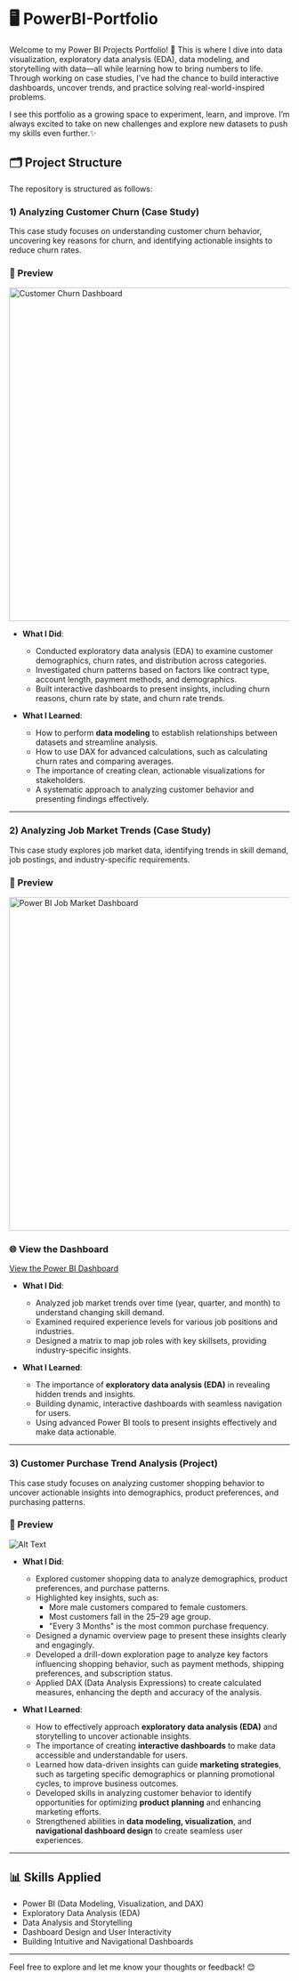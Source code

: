 # 🖥️ PowerBI-Portfolio
Welcome to my Power BI Projects Portfolio! 🚀
This is where I dive into data visualization, exploratory data analysis (EDA), data modeling, and storytelling with data—all while learning how to bring numbers to life. Through working on case studies, I’ve had the chance to build interactive dashboards, uncover trends, and practice solving real-world-inspired problems.

I see this portfolio as a growing space to experiment, learn, and improve. I’m always excited to take on new challenges and explore new datasets to push my skills even further.✨

## 🗂️ Project Structure

The repository is structured as follows:

### **1) Analyzing Customer Churn** (Case Study)
This case study focuses on understanding customer churn behavior, uncovering key reasons for churn, and identifying actionable insights to reduce churn rates.

### 🎥 Preview

<img src="https://raw.githubusercontent.com/nsennes/gifs/main/Customer%20Churn%20Dashboard.gif" alt="Customer Churn Dashboard" width="600">


- **What I Did**:
  - Conducted exploratory data analysis (EDA) to examine customer demographics, churn rates, and distribution across categories.
  - Investigated churn patterns based on factors like contract type, account length, payment methods, and demographics.
  - Built interactive dashboards to present insights, including churn reasons, churn rate by state, and churn rate trends.

- **What I Learned**:
  - How to perform **data modeling** to establish relationships between datasets and streamline analysis.
  - How to use DAX for advanced calculations, such as calculating churn rates and comparing averages.
  - The importance of creating clean, actionable visualizations for stakeholders.
  - A systematic approach to analyzing customer behavior and presenting findings effectively.

---

### **2) Analyzing Job Market Trends** (Case Study)
This case study explores job market data, identifying trends in skill demand, job postings, and industry-specific requirements.

### 🎥 Preview

<img src="https://raw.githubusercontent.com/nsennes/gifs/main/PowerBI%20Job%20Market%20Dashboard.gif" alt="Power BI Job Market Dashboard" width="600">

### 🌐 View the Dashboard
[View the Power BI Dashboard](https://app.powerbi.com/view?r=eyJrIjoiMjc2NzczNTktOWRmMS00MzI4LTk0MzItODM1OWU2ZGQyNzZiIiwidCI6IjZmNDQzMmRjLTIwZDItNDQxZC1iMWRiLWFjMzM4MGJhNjMzZCIsImMiOjEwfQ%3D%3D)



- **What I Did**:
  - Analyzed job market trends over time (year, quarter, and month) to understand changing skill demand.
  - Examined required experience levels for various job positions and industries.
  - Designed a matrix to map job roles with key skillsets, providing industry-specific insights.

- **What I Learned**:
  - The importance of **exploratory data analysis (EDA)** in revealing hidden trends and insights.
  - Building dynamic, interactive dashboards with seamless navigation for users.
  - Using advanced Power BI tools to present insights effectively and make data actionable.
  
---
### **3) Customer Purchase Trend Analysis** (Project)
This case study focuses on analyzing customer shopping behavior to uncover actionable insights into demographics, product preferences, and purchasing patterns.

### 🎥 Preview
![Alt Text](https://drive.google.com/uc?id=1vjNZJlMZ0qltR94moDJT3ROyUQP9MNnK)

- **What I Did**:
  - Explored customer shopping data to analyze demographics, product preferences, and purchase patterns.
  - Highlighted key insights, such as:
     - More male customers compared to female customers.
     - Most customers fall in the 25–29 age group.
     - "Every 3 Months" is the most common purchase frequency.
  - Designed a dynamic overview page to present these insights clearly and engagingly.
  - Developed a drill-down exploration page to analyze key factors influencing shopping behavior, such as payment methods, shipping preferences, and subscription status.
  - Applied DAX (Data Analysis Expressions) to create calculated measures, enhancing the depth and accuracy of the analysis.

- **What I Learned**:
  - How to effectively approach **exploratory data analysis (EDA)** and storytelling to uncover actionable insights.
  - The importance of creating **interactive dashboards** to make data accessible and understandable for users.
  - Learned how data-driven insights can guide **marketing strategies**, such as targeting specific demographics or planning promotional cycles, to improve business outcomes.
  - Developed skills in analyzing customer behavior to identify opportunities for optimizing **product planning** and enhancing marketing efforts.
  - Strengthened abilities in **data modeling, visualization**, and **navigational dashboard design** to create seamless user experiences.
  
---

## 📊 Skills Applied
- Power BI (Data Modeling, Visualization, and DAX)
- Exploratory Data Analysis (EDA)
- Data Analysis and Storytelling
- Dashboard Design and User Interactivity
- Building Intuitive and Navigational Dashboards

---

Feel free to explore and let me know your thoughts or feedback! 😊
